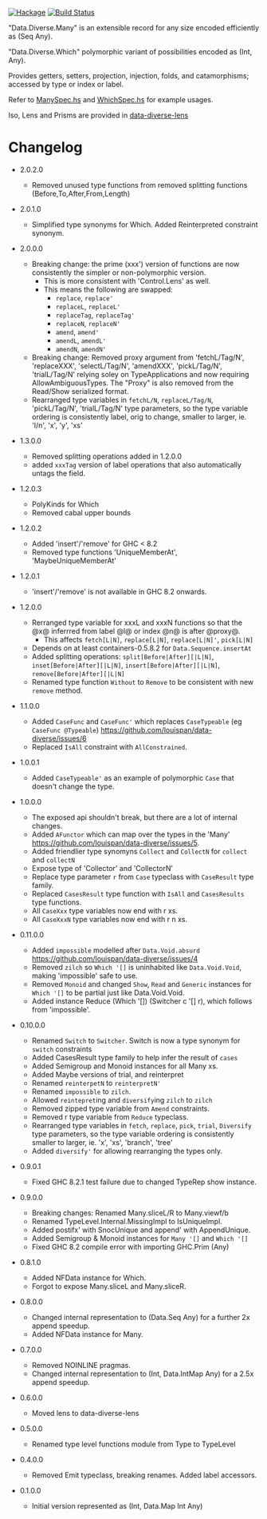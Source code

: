 [![Hackage](https://img.shields.io/hackage/v/data-diverse.svg)](https://hackage.haskell.org/package/data-diverse)
[![Build Status](https://secure.travis-ci.org/louispan/data-diverse.png?branch=master)](http://travis-ci.org/louispan/data-diverse)

"Data.Diverse.Many" is an extensible record for any size encoded efficiently as (Seq Any).

"Data.Diverse.Which" polymorphic variant of possibilities encoded as (Int, Any).

Provides getters, setters, projection, injection, folds, and catamorphisms;
accessed by type or index or label.

Refer to [ManySpec.hs](https://github.com/louispan/data-diverse/blob/master/test/Data/Diverse/ManySpec.hs) and [WhichSpec.hs](https://github.com/louispan/data-diverse/blob/master/test/Data/Diverse/WhichSpec.hs) for example usages.

Iso, Lens and Prisms are provided in [data-diverse-lens](http://hackage.haskell.org/package/data-diverse-lens)

# Changelog

* 2.0.2.0
  - Removed unused type functions from removed splitting functions (Before,To,After,From,Length)  

* 2.0.1.0
  - Simplified type synonyms for Which. Added Reinterpreted constraint synonym.

* 2.0.0.0
  - Breaking change: the prime (xxx') version of functions are now consistently the simpler or non-polymorphic version.
    - This is more consistent with 'Control.Lens' as well.
    - This means the following are swapped:
      - `replace`, `replace'`
      - `replaceL`, `replaceL'`
      - `replaceTag`, `replaceTag'`
      - `replaceN`, `replaceN'`
      - `amend`, `amend'`
      - `amendL`, `amendL'`
      - `amendN`, `amendN'`
  - Breaking change: Removed proxy argument from 'fetchL/Tag/N', 'replaceXXX', 'selectL/Tag/N', 'amendXXX', 'pickL/Tag/N', 'trialL/Tag/N'
    relying soley on TypeApplications and now requiring AllowAmbiguousTypes.
    The "Proxy" is also removed from the Read/Show serialized format.
  - Rearranged type variables in `fetchL/N`, `replaceL/Tag/N`, 'pickL/Tag/N', 'trialL/Tag/N' type parameters,
    so the type variable ordering is consistently label, orig to change, smaller to larger, ie. 'l/n', 'x', 'y', 'xs'

* 1.3.0.0
  - Removed splitting operations added in 1.2.0.0
  - added `xxxTag` version of label operations that also automatically untags the field.

* 1.2.0.3
  - PolyKinds for Which
  - Removed cabal upper bounds

* 1.2.0.2
  - Added 'insert'/'remove' for GHC < 8.2
  - Removed type functions 'UniqueMemberAt', 'MaybeUniqueMemberAt'

* 1.2.0.1
  - 'insert'/'remove' is not available in GHC 8.2 onwards.

* 1.2.0.0
  - Rerranged type variable for xxxL and xxxN functions so that the
    @x@ inferrred from label @l@ or index @n@ is after @proxy@.
    - This affects `fetch[L|N]`, `replace[L|N]`, `replace[L|N]'`, `pick[L|N]`
  - Depends on at least containers-0.5.8.2 for `Data.Sequence.insertAt`
  - Added splitting operations: `split[Before|After][|L|N]`, `inset[Before|After][|L|N]`,
    `insert[Before|After][|L|N]`, `remove[Before|After][|L|N]`
  - Renamed type function `Without` to `Remove` to be consistent with new `remove` method.

* 1.1.0.0
  - Added `CaseFunc` and `CaseFunc'` which replaces `CaseTypeable` (eg `CaseFunc @Typeable`)
    <https://github.com/louispan/data-diverse/issues/6>
  - Replaced `IsAll` constraint with `AllConstrained`.

* 1.0.0.1
  - Added `CaseTypeable'` as an example of polymorphic `Case` that doesn't change the type.

* 1.0.0.0
  - The exposed api shouldn't break, but there are a lot of internal changes.
  - Added `AFunctor` which can map over the types in the 'Many'
    <https://github.com/louispan/data-diverse/issues/5>.
  - Added friendlier type synomyns `Collect` and `CollectN` for `collect` and `collectN`
  - Expose type of 'Collector' and 'CollectorN'
  - Replace type parameter `r` from `Case` typeclass with `CaseResult` type family.
  - Replaced `CasesResult` type function with `IsAll` and `CasesResults` type functions.
  - All `CaseXxx` type variables now end with r xs.
  - All `CaseXxxN` type variables now end with r n xs.

* 0.11.0.0
  - Added `impossible` modelled after `Data.Void.absurd`
    <https://github.com/louispan/data-diverse/issues/4>
  - Removed `zilch` so `Which '[]` is uninhabited like `Data.Void.Void`, making 'impossible' safe to use.
  - Removed `Monoid` and changed `Show`, `Read` and `Generic` instances for `Which '[]` to be partial
    just like Data.Void.Void.
  - Added instance Reduce (Which '[]) (Switcher c '[] r), which follows from 'impossible'.

* 0.10.0.0
  - Renamed `Switch` to `Switcher`. Switch is now a type synonym for `switch` constraints
  - Added CasesResult type family to help infer the result of `cases`
  - Added Semigroup and Monoid instances for all Many xs.
  - Added Maybe versions of trial, and reinterpret
  - Renamed `reinterpetN` to `reinterpretN'`
  - Renamed `impossible` to `zilch`.
  - Allowed `reintepret`ing and `diversify`ing `zilch` to `zilch`
  - Removed zipped type variable from `Amend` constraints.
  - Removed r type variable from `Reduce` typeclass.
  - Rearranged type variables in `fetch`, `replace`, `pick`, `trial`, `Diversify` type parameters,
    so the type variable ordering is consistently smaller to larger, ie. 'x', 'xs', 'branch', 'tree'
  - Added `diversify'` for allowing rearranging the types only.

* 0.9.0.1
  - Fixed GHC 8.2.1 test failure due to changed TypeRep show instance.

* 0.9.0.0
  - Breaking changes: Renamed Many.sliceL/R to Many.viewf/b
  - Renamed TypeLevel.Internal.MissingImpl to IsUniqueImpl.
  - Added postifx' with SnocUnique and append' with AppendUnique.
  - Added Semigroup & Monoid instances for `Many '[]` and `Which '[]`
  - Fixed GHC 8.2 compile error with importing GHC.Prim (Any)

* 0.8.1.0
  - Added NFData instance for Which.
  - Forgot to expose Many.sliceL and Many.sliceR.

* 0.8.0.0
  - Changed internal representation to (Data.Seq Any) for a further 2x append speedup.
  - Added NFData instance for Many.

* 0.7.0.0
  - Removed NOINLINE pragmas.
  - Changed internal representation to (Int, Data.IntMap Any) for a 2.5x append speedup.

* 0.6.0.0
  - Moved lens to data-diverse-lens

* 0.5.0.0
  - Renamed type level functions module from Type to TypeLevel

* 0.4.0.0
  - Removed Emit typeclass, breaking renames. Added label accessors.

* 0.1.0.0
  - Initial version represented as (Int, Data.Map Int Any)
